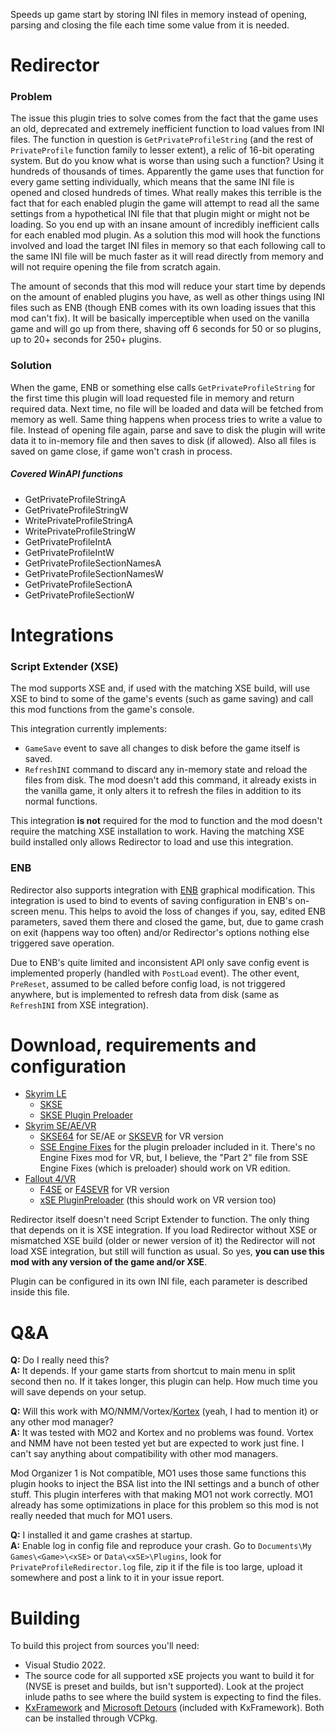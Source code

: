 
Speeds up game start by storing INI files in memory instead of opening, parsing and closing the file each time some value from it is needed.

# Redirector
### Problem
The issue this plugin tries to solve comes from the fact that the game uses an old, deprecated and extremely inefficient function to load values from INI files. The function in question is `GetPrivateProfileString` (and the rest of `PrivateProfile` function family to lesser extent), a relic of 16-bit operating system. But do you know what is worse than using such a function? Using it hundreds of thousands of times. Apparently the game uses that function for every game setting individually, which means that the same INI file is opened and closed hundreds of times. What really makes this terrible is the fact that for each enabled plugin the game will attempt to read all the same settings from a hypothetical INI file that that plugin might or might not be loading. So you end up with an insane amount of incredibly inefficient calls for each enabled mod plugin. As a solution this mod will hook the functions involved and load the target INI files in memory so that each following call to the same INI file will be much faster as it will read directly from memory and will not require opening the file from scratch again.

The amount of seconds that this mod will reduce your start time by depends on the amount of enabled plugins you have, as well as other things using INI files such as ENB (though ENB comes with its own loading issues that this mod can't fix). It will be basically imperceptible when used on the vanilla game and will go up from there, shaving off 6 seconds for 50 or so plugins, up to 20+ seconds for 250+ plugins.

### Solution
When the game, ENB or something else calls `GetPrivateProfileString` for the first time this plugin will load requested file in memory and return required data. Next time, no file will be loaded and data will be fetched from memory as well. Same thing happens when process tries to write a value to file. Instead of opening file again, parse and save to disk the plugin will write data it to in-memory file and then saves to disk (if allowed). Also all files is saved on game close, if game won't crash in process.

##### Covered WinAPI functions
- GetPrivateProfileStringA
- GetPrivateProfileStringW
- WritePrivateProfileStringA
- WritePrivateProfileStringW
- GetPrivateProfileIntA
- GetPrivateProfileIntW
- GetPrivateProfileSectionNamesA
- GetPrivateProfileSectionNamesW
- GetPrivateProfileSectionA
- GetPrivateProfileSectionW

# Integrations
### Script Extender (XSE)
The mod supports XSE and, if used with the matching XSE build, will use XSE to bind to some of the game's events (such as game saving) and call this mod functions from the game's console.

This integration currently implements:
- `GameSave` event to save all changes to disk before the game itself is saved.
- `RefreshINI` command to discard any in-memory state and reload the files from disk. The mod doesn't add this command, it already exists in the vanilla game, it only alters it to refresh the files in addition to its normal functions.

This integration **is not** required for the mod to function and the mod doesn't require the matching XSE installation to work. Having the matching XSE build installed only allows Redirector to load and use this integration.

### ENB
Redirector also supports integration with [ENB](http://www.enbdev.com) graphical modification. This integration is used to bind to events of saving configuration in ENB's on-screen menu. This helps to avoid the loss of changes if you, say, edited ENB parameters, saved them there and closed the game, but, due to game crash on exit (happens way too often) and/or Redirector's options nothing else triggered save operation.

Due to ENB's quite limited and inconsistent API only save config event is implemented properly (handled with  `PostLoad` event). The other event, `PreReset`, assumed to be called before config load, is not triggered anywhere, but is implemented to refresh data from disk (same as `RefreshINI` from XSE integration).

# Download, requirements and configuration
- [Skyrim LE](https://www.nexusmods.com/skyrim/mods/92725)
  - [SKSE](https://www.nexusmods.com/skyrim/mods/100216)
  - [SKSE Plugin Preloader](https://www.nexusmods.com/skyrim/mods/75795)
- [Skyrim SE/AE/VR](https://www.nexusmods.com/skyrimspecialedition/mods/18860)
  - [SKSE64](https://www.nexusmods.com/skyrimspecialedition/mods/30379) for SE/AE or [SKSEVR](https://www.nexusmods.com/skyrimspecialedition/mods/30457) for VR version
  - [SSE Engine Fixes](https://www.nexusmods.com/skyrimspecialedition/mods/17230) for the plugin preloader included in it. There's no Engine Fixes mod for VR, but, I believe, the "Part 2" file from SSE Engine Fixes (which is preloader) should work on VR edition.
- [Fallout 4/VR](https://www.nexusmods.com/fallout4/mods/33947)
  - [F4SE](https://www.nexusmods.com/fallout4/mods/42147) or [F4SEVR](https://www.nexusmods.com/fallout4/mods/42159) for VR version
  - [xSE PluginPreloader](https://www.nexusmods.com/fallout4/mods/33946) (this should work on VR version too)

Redirector itself doesn't need Script Extender to function. The only thing that depends on it is XSE integration. If you load Redirector without XSE or mismatched XSE build (older or newer version of it) the Redirector will not load XSE integration, but still will function as usual. So yes, **you can use this mod with any version of the game and/or XSE**.

Plugin can be configured in its own INI file, each parameter is described inside this file.

# Q&A
**Q:** Do I really need this?  
**A:** It depends. If your game starts from shortcut to main menu in split second then no. If it takes longer, this plugin can help. How much time you will save depends on your setup.

**Q:** Will this work with MO/NMM/Vortex/[Kortex](https://nexusmods.com/skyrim/mods/90868) (yeah, I had to mention it) or any other mod manager?  
**A:** It was tested with MO2 and Kortex and no problems was found. Vortex and NMM have not been tested yet but are expected to work just fine. I can't say anything about compatibility with other mod managers.

Mod Organizer 1 is Not compatible, MO1 uses those same functions this plugin hooks to inject the BSA list into the INI settings and a bunch of other stuff. This plugin interferes with that making MO1 not work correctly. MO1 already has some optimizations in place for this problem so this mod is not really needed that much for MO1 users. 

**Q:** I installed it and game crashes at startup.  
**A:** Enable log in config file and reproduce your crash. Go to `Documents\My Games\<Game>\<xSE>` or `Data\<xSE>\Plugins`, look for `PrivateProfileRedirector.log` file, zip it if the file is too large, upload it somewhere and post a link to it in your issue report.

# Building
To build this project from sources you'll need:
- Visual Studio 2022.
- The source code for all supported xSE projects you want to build it for (NVSE is preset and builds, but isn't supported). Look at the project inlude paths to see where the build system is expecting to find the files.
- [KxFramework](https://github.com/Karandra/KxFramework) and [Microsoft Detours](https://github.com/microsoft/Detours) (included with KxFramework). Both can be installed through VCPkg.

